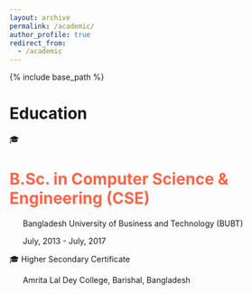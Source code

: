 ```yaml
---
layout: archive
permalink: /academic/
author_profile: true
redirect_from:
  - /academic
---
```


{% include base_path %}

Education
======
🎓 <h1 style="color:Tomato;">B.Sc. in Computer Science & Engineering (CSE)</h1> 
<ul>Bangladesh University of Business and Technology (BUBT) </ul>
  <ul>July, 2013 - July, 2017 </ul>

<ul> </ul>
<ul> </ul>
<ul> </ul>
🎓 Higher Secondary Certificate 
   <ul> Amrita Lal Dey College, Barishal, Bangladesh </ul>
 

    



